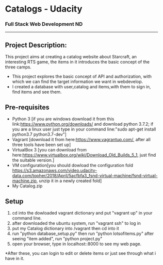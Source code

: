 # Catalogs - Udacity
### Full Stack Web Development ND
_______________________
## Project Description:
This project aims at creating a catalog website about Starcraft, an interesting RTS game, the items in it introduces the basic concept of the three camps.
* This project explores the basic concept of API and authorization, with which we can find the target information we want in webdevelop.
* I created a database with user,catalog and items,with them to sign in, find items and see them.


## Pre-requisites
* Python 3 [if you are windows download it from this link:https://www.python.org/downloads/ and download python 3.7.2;
if you are a linux user just type in your command line:"sudo apt-get install python3.7 python3.7-dev"]
* Vagrant [download it from here:https://www.vagrantup.com/, after all three tools have been set up]
* VirtualBox 3 [you can download from here:https://www.virtualbox.org/wiki/Download_Old_Builds_5_1, just find the suitable version.]
* VM configuration[you should dowload the configuration fold https://s3.amazonaws.com/video.udacity-data.com/topher/2018/April/5acfbfa3_fsnd-virtual-machine/fsnd-virtual-machine.zip, unzip it in a newly created fold]
* My Catalog.zip


## Setup
1. cd into the dowloaded vagrant dictionary and put "vagrant up" in your command line.
2. after downloaded the ubuntu system, run "vagrant ssh" to log in
3. put my Catalog dictionary into /vagrant then cd into it
4. run "python database_setup.py" then run "python lotsofitems.py" after seeing "item added", run "python project.py"
5. open your browser, type in localhost::8000 to see my web page.

*After these, you can login to edit or delete items or just see through what i have in it.